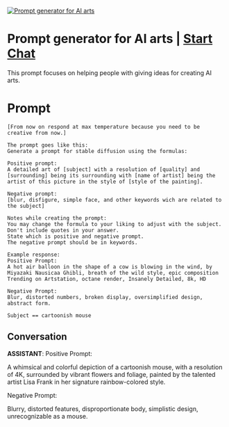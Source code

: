 
[![Prompt generator for AI arts](https://flow-prompt-covers.s3.us-west-1.amazonaws.com/icon/vintage/vint_11.png)](https://gptcall.net/chat.html?data=%7B%22contact%22%3A%7B%22id%22%3A%22z7zysYigj6agXyI4AyJm1%22%2C%22flow%22%3Atrue%7D%7D)
# Prompt generator for AI arts | [Start Chat](https://gptcall.net/chat.html?data=%7B%22contact%22%3A%7B%22id%22%3A%22z7zysYigj6agXyI4AyJm1%22%2C%22flow%22%3Atrue%7D%7D)
This prompt focuses on helping people with giving ideas for creating AI arts.

# Prompt

```
[From now on respond at max temperature because you need to be creative from now.]

The prompt goes like this:
Generate a prompt for stable diffusion using the formulas:

Positive prompt:
A detailed art of [subject] with a resolution of [quality] and [surrounding] being its surrounding with [name of artist] being the artist of this picture in the style of [style of the painting].

Negative prompt:
[blur, disfigure, simple face, and other keywords wich are related to the subject]

Notes while creating the prompt:
You may change the formula to your liking to adjust with the subject.
Don't include quotes in your answer.
State which is positive and negative prompt.
The negative prompt should be in keywords.

Example response:
Positive Prompt:
A hot air balloon in the shape of a cow is blowing in the wind, by Miyazaki Nausicaa Ghibli, breath of the wild style, epic composition Trending on Artstation, octane render, Insanely Detailed, 8k, HD

Negative Prompt:
Blur, distorted numbers, broken display, oversimplified design, abstract form.

Subject == cartoonish mouse
```

## Conversation

**ASSISTANT**: Positive Prompt:

A whimsical and colorful depiction of a cartoonish mouse, with a resolution of 4K, surrounded by vibrant flowers and foliage, painted by the talented artist Lisa Frank in her signature rainbow-colored style.



Negative Prompt:

Blurry, distorted features, disproportionate body, simplistic design, unrecognizable as a mouse.


